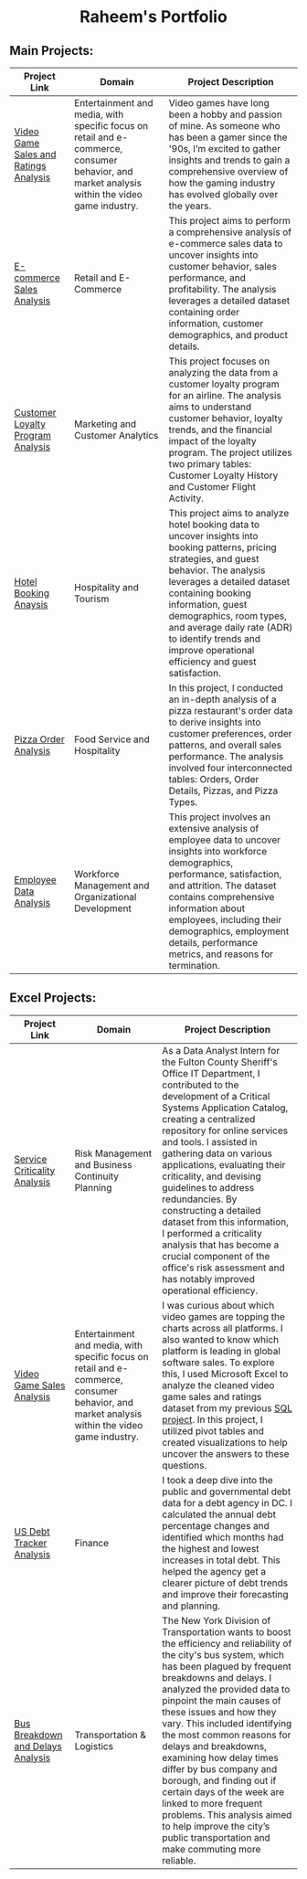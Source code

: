 #  <h1 align="center"> Raheem's Portfolio</h1>



## Main Projects:

| Project Link | Domain | Project Description | 
|--------------|---------------------|--------|
| [Video Game Sales and Ratings Analysis](https://github.com/rml-lee/MYSQL-Tableau-Video-Games-Project) | Entertainment and media, with specific focus on retail and e-commerce, consumer behavior, and market analysis within the video game industry. | Video games have long been a hobby and passion of mine. As someone who has been a gamer since the '90s, I’m excited to gather insights and trends to gain a comprehensive overview of how the gaming industry has evolved globally over the years.
| [E-commerce Sales Analysis](https://github.com/rml-lee/MYSQL-Tableau-SuperStore-Project) | Retail and E-Commerce | This project aims to perform a comprehensive analysis of e-commerce sales data to uncover insights into customer behavior, sales performance, and profitability. The analysis leverages a detailed dataset containing order information, customer demographics, and product details.
| [Customer Loyalty Program Analysis](https://github.com/rml-lee/Customer-Loyalty-Program-Analysis) | Marketing and Customer Analytics | This project focuses on analyzing the data from a customer loyalty program for an airline. The analysis aims to understand customer behavior, loyalty trends, and the financial impact of the loyalty program. The project utilizes two primary tables: Customer Loyalty History and Customer Flight Activity.
| [Hotel Booking Anaysis](https://github.com/rml-lee/Hotel-Booking-Analysis) | Hospitality and Tourism | This project aims to analyze hotel booking data to uncover insights into booking patterns, pricing strategies, and guest behavior. The analysis leverages a detailed dataset containing booking information, guest demographics, room types, and average daily rate (ADR) to identify trends and improve operational efficiency and guest satisfaction.
| [Pizza Order Analysis](https://github.com/rml-lee/MYSQL-Tableau-Pizza-Project) | Food Service and Hospitality | In this project, I conducted an in-depth analysis of a pizza restaurant's order data to derive insights into customer preferences, order patterns, and overall sales performance. The analysis involved four interconnected tables: Orders, Order Details, Pizzas, and Pizza Types. |
| [Employee Data Analysis](https://github.com/rml-lee/MYSQL-Tableau-Human-Resources-Project) | Workforce Management and Organizational Development | This project involves an extensive analysis of employee data to uncover insights into workforce demographics, performance, satisfaction, and attrition. The dataset contains comprehensive information about employees, including their demographics, employment details, performance metrics, and reasons for termination.


## Excel Projects:

| Project Link | Domain | Project Description |
| ------------ | ------------------- | ------- |
| [Service Criticality Analysis](https://github.com/rml-lee/Excel-Service-Criticality-Analysis) | Risk Management and Business Continuity Planning | As a Data Analyst Intern for the Fulton County Sheriff's Office IT Department, I contributed to the development of a Critical Systems Application Catalog, creating a centralized repository for online services and tools. I assisted in gathering data on various applications, evaluating their criticality, and devising guidelines to address redundancies. By constructing a detailed dataset from this information, I performed a criticality analysis that has become a crucial component of the office's risk assessment and has notably improved operational efficiency.
| [Video Game Sales Analysis](https://github.com/rml-lee/Excel-Video-Games-Project) | Entertainment and media, with specific focus on retail and e-commerce, consumer behavior, and market analysis within the video game industry. | I was curious about which video games are topping the charts across all platforms. I also wanted to know which platform is leading in global software sales. To explore this, I used Microsoft Excel to analyze the cleaned video game sales and ratings dataset from my previous [SQL project](https://github.com/rml-lee/MYSQL-Tableau-Video-Games-Project). In this project, I utilized pivot tables and created visualizations to help uncover the answers to these questions.
| [US Debt Tracker Analysis](https://github.com/rml-lee/Excel-US-Debt-Tracker-Project) | Finance | I took a deep dive into the public and governmental debt data for a debt agency in DC. I calculated the annual debt percentage changes and identified which months had the highest and lowest increases in total debt. This helped the agency get a clearer picture of debt trends and improve their forecasting and planning.
| [Bus Breakdown and Delays Analysis](https://github.com/rml-lee/Excel-Bus-Breakdown-and-Delays-NYC-Project) | Transportation & Logistics | The New York Division of Transportation wants to boost the efficiency and reliability of the city's bus system, which has been plagued by frequent breakdowns and delays. I analyzed the provided data to pinpoint the main causes of these issues and how they vary. This included identifying the most common reasons for delays and breakdowns, examining how delay times differ by bus company and borough, and finding out if certain days of the week are linked to more frequent problems. This analysis aimed to help improve the city’s public transportation and make commuting more reliable.
